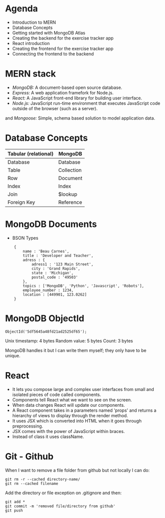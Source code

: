 # Agenda

- Introduction to MERN
- Database Concepts
- Getting started with MongoDB Atlas
- Creating the backend for the exercise tracker app
- React introduction
- Creating the frontend for the exercise tracker app
- Connecting the frontend to the backend

# MERN stack

- *MongoDB:* A document-based open source database.
- *Express:* A web application framefork for Node.js.
- *React:* A JavaScript front-end library for building user interface.
- *Node.js:* JavaScript run-time environment that executes JavaScript code outside of the browser (such as a server).

and *Mongoose:* Simple, schema based solution to model application data.

# Database Concepts

|Tabular (relational) | MongoDB 	 | 
|---------------------|------------|
| Database						| Database	 | 
| Table							  | Collection |
| Row								  | Document	 |
| Index							  | Index			 |
| Join								| $lookup		 |
| Foreign Key					| Reference	 |

# MongoDB Documents
- BSON Types

```
	{
		name : 'Beau Carnes',
		title : 'Developer and Teacher',
		adress : {
			adress1 : '123 Main Street',
			city : 'Grand Rapids',
			state : 'Michigan',
			postal_code : '49503'
		},
		topics : ['MongoDB', 'Python', 'Javascript', 'Robots'],
		employee_number : 1234,
		location : [449901, 123.0262]
	}
```

# MongoDB ObjectId
	
	ObjectId('5df5645a48fd21ad2525df65');

Unix timestamp: 4 bytes		Random value: 5 bytes		Count: 3 bytes

MongoDB handles it but I can write them myself; they only have to be unique.

# React

- It lets you compose large and complex user interfaces from small and isolated pieces of code called components.  
- Components tell React what we want to see on the screen.
- When data changes React will update our components.
- A React component takes in a parameters named 'props' and returns a hierarchy of views to display through the render method.
- It uses JSX which is converted into HTML when it goes through preprocessing.
- JSX comes with the power of JavaScript within braces.
- Instead of class it uses className.

# Git - Github

When I want to remove a file folder from github but not locally I can do:

	git rm -r --cached directory-name/
	git rm --cached filename

Add the directory or file exception on .gitignore and then: 

	git add *
	git commit -m 'removed file/directory from github'
	git push


